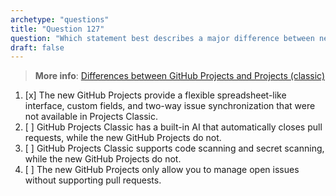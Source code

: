```yaml
---
archetype: "questions"  
title: "Question 127"  
question: "Which statement best describes a major difference between new GitHub Projects and GitHub Projects Classic?"  
draft: false  
---
```


> **More info**: [Differences between GitHub Projects and Projects (classic)](https://docs.github.com/en/issues/organizing-your-work-with-project-boards/about-project-boards#projects-versus-projects-classic)

1. [x] The new GitHub Projects provide a flexible spreadsheet-like interface, custom fields, and two-way issue synchronization that were not available in Projects Classic.  
1. [ ] GitHub Projects Classic has a built-in AI that automatically closes pull requests, while the new GitHub Projects do not.  
1. [ ] GitHub Projects Classic supports code scanning and secret scanning, while the new GitHub Projects do not.  
1. [ ] The new GitHub Projects only allow you to manage open issues without supporting pull requests.  

